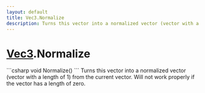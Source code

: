 ```yaml
---
layout: default
title: Vec3.Normalize
description: Turns this vector into a normalized vector (vector with a length of 1) from the current vector. Will not work properly if the vector has a length of zero.
---
```

# [Vec3]({{site.url}}/Pages/Reference/Vec3.html).Normalize

<div class='signature' markdown='1'>
```csharp
void Normalize()
```
Turns this vector into a normalized vector (vector with
a length of 1) from the current vector. Will not work properly if
the vector has a length of zero.
</div>




